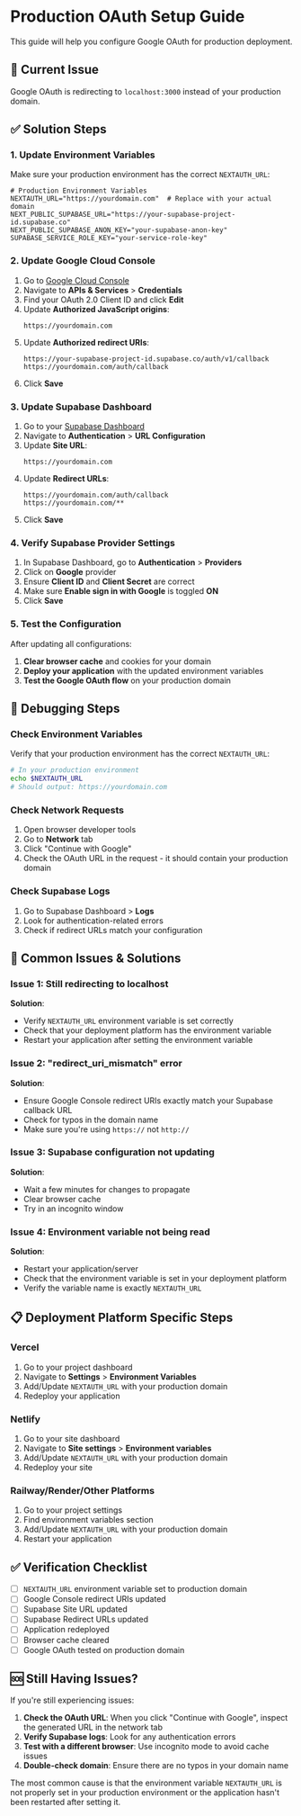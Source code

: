 # Production OAuth Setup Guide

This guide will help you configure Google OAuth for production deployment.

## 🚨 Current Issue
Google OAuth is redirecting to `localhost:3000` instead of your production domain.

## ✅ Solution Steps

### 1. Update Environment Variables

Make sure your production environment has the correct `NEXTAUTH_URL`:

```env
# Production Environment Variables
NEXTAUTH_URL="https://yourdomain.com"  # Replace with your actual domain
NEXT_PUBLIC_SUPABASE_URL="https://your-supabase-project-id.supabase.co"
NEXT_PUBLIC_SUPABASE_ANON_KEY="your-supabase-anon-key"
SUPABASE_SERVICE_ROLE_KEY="your-service-role-key"
```

### 2. Update Google Cloud Console

1. Go to [Google Cloud Console](https://console.cloud.google.com/)
2. Navigate to **APIs & Services** > **Credentials**
3. Find your OAuth 2.0 Client ID and click **Edit**
4. Update **Authorized JavaScript origins**:
   ```
   https://yourdomain.com
   ```
5. Update **Authorized redirect URIs**:
   ```
   https://your-supabase-project-id.supabase.co/auth/v1/callback
   https://yourdomain.com/auth/callback
   ```
6. Click **Save**

### 3. Update Supabase Dashboard

1. Go to your [Supabase Dashboard](https://supabase.com/dashboard)
2. Navigate to **Authentication** > **URL Configuration**
3. Update **Site URL**:
   ```
   https://yourdomain.com
   ```
4. Update **Redirect URLs**:
   ```
   https://yourdomain.com/auth/callback
   https://yourdomain.com/**
   ```
5. Click **Save**

### 4. Verify Supabase Provider Settings

1. In Supabase Dashboard, go to **Authentication** > **Providers**
2. Click on **Google** provider
3. Ensure **Client ID** and **Client Secret** are correct
4. Make sure **Enable sign in with Google** is toggled **ON**
5. Click **Save**

### 5. Test the Configuration

After updating all configurations:

1. **Clear browser cache** and cookies for your domain
2. **Deploy your application** with the updated environment variables
3. **Test the Google OAuth flow** on your production domain

## 🔧 Debugging Steps

### Check Environment Variables
Verify that your production environment has the correct `NEXTAUTH_URL`:

```bash
# In your production environment
echo $NEXTAUTH_URL
# Should output: https://yourdomain.com
```

### Check Network Requests
1. Open browser developer tools
2. Go to **Network** tab
3. Click "Continue with Google"
4. Check the OAuth URL in the request - it should contain your production domain

### Check Supabase Logs
1. Go to Supabase Dashboard > **Logs**
2. Look for authentication-related errors
3. Check if redirect URLs match your configuration

## 🚨 Common Issues & Solutions

### Issue 1: Still redirecting to localhost
**Solution**: 
- Verify `NEXTAUTH_URL` environment variable is set correctly
- Check that your deployment platform has the environment variable
- Restart your application after setting the environment variable

### Issue 2: "redirect_uri_mismatch" error
**Solution**:
- Ensure Google Console redirect URIs exactly match your Supabase callback URL
- Check for typos in the domain name
- Make sure you're using `https://` not `http://`

### Issue 3: Supabase configuration not updating
**Solution**:
- Wait a few minutes for changes to propagate
- Clear browser cache
- Try in an incognito window

### Issue 4: Environment variable not being read
**Solution**:
- Restart your application/server
- Check that the environment variable is set in your deployment platform
- Verify the variable name is exactly `NEXTAUTH_URL`

## 📋 Deployment Platform Specific Steps

### Vercel
1. Go to your project dashboard
2. Navigate to **Settings** > **Environment Variables**
3. Add/Update `NEXTAUTH_URL` with your production domain
4. Redeploy your application

### Netlify
1. Go to your site dashboard
2. Navigate to **Site settings** > **Environment variables**
3. Add/Update `NEXTAUTH_URL` with your production domain
4. Redeploy your site

### Railway/Render/Other Platforms
1. Go to your project settings
2. Find environment variables section
3. Add/Update `NEXTAUTH_URL` with your production domain
4. Restart your application

## ✅ Verification Checklist

- [ ] `NEXTAUTH_URL` environment variable set to production domain
- [ ] Google Console redirect URIs updated
- [ ] Supabase Site URL updated
- [ ] Supabase Redirect URLs updated
- [ ] Application redeployed
- [ ] Browser cache cleared
- [ ] Google OAuth tested on production domain

## 🆘 Still Having Issues?

If you're still experiencing issues:

1. **Check the OAuth URL**: When you click "Continue with Google", inspect the generated URL in the network tab
2. **Verify Supabase logs**: Look for any authentication errors
3. **Test with a different browser**: Use incognito mode to avoid cache issues
4. **Double-check domain**: Ensure there are no typos in your domain name

The most common cause is that the environment variable `NEXTAUTH_URL` is not properly set in your production environment or the application hasn't been restarted after setting it.
